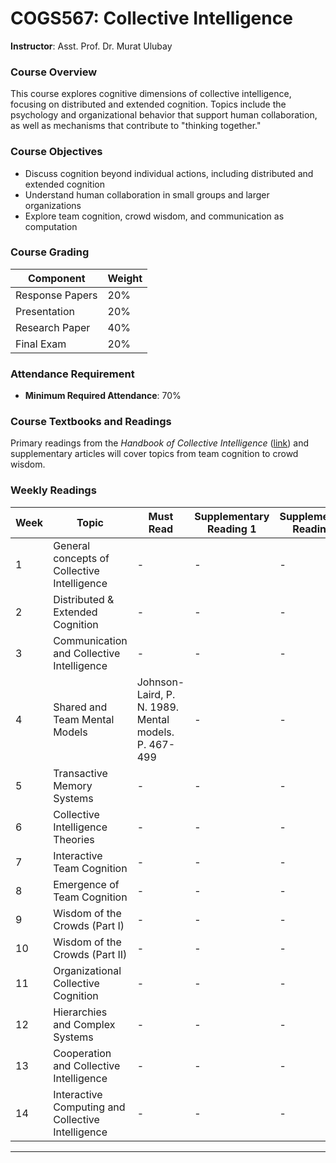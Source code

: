 # COGS567: Collective Intelligence
**Instructor**: Asst. Prof. Dr. Murat Ulubay

### Course Overview
This course explores cognitive dimensions of collective intelligence, focusing on distributed and extended cognition. Topics include the psychology and organizational behavior that support human collaboration, as well as mechanisms that contribute to "thinking together."

### Course Objectives
- Discuss cognition beyond individual actions, including distributed and extended cognition
- Understand human collaboration in small groups and larger organizations
- Explore team cognition, crowd wisdom, and communication as computation

### Course Grading
| Component           | Weight |
|---------------------|--------|
| Response Papers     | 20%    |
| Presentation        | 20%    |
| Research Paper      | 40%    |
| Final Exam          | 20%    |

### Attendance Requirement
- **Minimum Required Attendance**: 70%

### Course Textbooks and Readings
Primary readings from the *Handbook of Collective Intelligence* ([link](https://cci.mit.edu/cichapterlinks/)) and supplementary articles will cover topics from team cognition to crowd wisdom.

### Weekly Readings

| Week | Topic                                  | Must Read                                       | Supplementary Reading 1                           | Supplementary Reading 2                          |
|------|----------------------------------------|-------------------------------------------------|--------------------------------------------------|--------------------------------------------------|
| 1    | General concepts of Collective Intelligence | -                                                | -                                                | -                                                |
| 2    | Distributed & Extended Cognition        | -                                                | -                                                | -                                                |
| 3    | Communication and Collective Intelligence | -                                                | -                                                | -                                                |
| 4    | Shared and Team Mental Models           | Johnson-Laird, P. N. 1989. Mental models. P. 467-499 | -                                                | -                                                |
| 5    | Transactive Memory Systems              | -                                                | -                                                | -                                                |
| 6    | Collective Intelligence Theories        | -                                                | -                                                | -                                                |
| 7    | Interactive Team Cognition              | -                                                | -                                                | -                                                |
| 8    | Emergence of Team Cognition             | -                                                | -                                                | -                                                |
| 9    | Wisdom of the Crowds (Part I)           | -                                                | -                                                | -                                                |
| 10   | Wisdom of the Crowds (Part II)          | -                                                | -                                                | -                                                |
| 11   | Organizational Collective Cognition     | -                                                | -                                                | -                                                |
| 12   | Hierarchies and Complex Systems         | -                                                | -                                                | -                                                |
| 13   | Cooperation and Collective Intelligence | -                                                | -                                                | -                                                |
| 14   | Interactive Computing and Collective Intelligence | -                                                | -                                                | -                                                |

---
